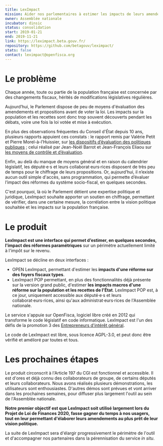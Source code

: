 ```yaml
---
title: LexImpact
mission: Aider nos parlementaires à estimer les impacts de leurs amendements avant vote !
owner: Assemblée nationale
incubator: dinsic
status: consolidation
start: 2019-01-21
end: 2019-11-21
link: https://leximpact.beta.gouv.fr/
repository: https://github.com/betagouv/leximpact/
stats: false
contact: leximpact@openfisca.org
---
```


# Le problème

Chaque année, toute ou partie de la population française est concernée par des changements fiscaux, hérités de modifications législatives régulières.

Aujourd’hui, le Parlement dispose de peu de moyens d'évaluation des amendements et propositions avant de voter la loi. Les impacts sur la population et les recettes sont donc trop souvent découverts pendant les débats, voire une fois la loi votée et mise à exécution.

En plus des observations fréquentes du Conseil d'État depuis 10 ans, plusieurs rapports appuient ces constats : le rapport remis par Valérie Petit et Pierre Morel-à-l’Huissier, sur [les dispositifs d’évaluation des politiques publiques](http://www.assemblee-nationale.fr/15/rap-info/i0771.asp) ; celui réalisé par Jean-Noël Barrot et Jean-François Eliaou sur [les moyens de contrôle et d’évaluation](http://www2.assemblee-nationale.fr/static/reforme-an/contr%C3%B4le/Rapport-2-GT4-contr%C3%B4le.pdf).

Enfin, au delà du manque de moyens général et en raison du calendrier législatif, les député·e·s et leurs collaborat·eurs·rices disposent de très peu de temps pour le chiffrage de leurs propositions. Or, aujourd’hui, il n’existe aucun outil simple d'accès, sans programmation, qui permette d’évaluer l’impact des réformes du système socio-fiscal, en quelques secondes. 

C'est pourquoi, là où le Parlement détient une expertise politique et juridique, LexImpact souhaite apporter un soutien en chiffrage, permettant de vérifier, dans une certaine mesure, la corrélation entre la vision politique souhaitée et les impacts sur la population française.

# Le produit

**LexImpact est une interface qui permet d’estimer, en quelques secondes, l'impact des réformes paramétriques** sur un périmètre actuellement limité à l'impôt sur le revenu.

LexImpact se décline en deux interfaces : 
- OPEN LexImpact, permettant d'estimer les **impacts d'une réforme sur des foyers fiscaux types**. 
- LexImpact POP permettant, en plus des fonctionnalités déjà présente sur la version grand public, d'estimer **les impacts macros d'une réforme sur la population et les recettes de l'État**. LexImpact POP est, à ce jour, uniquement accessible aux député·e·s et leurs collaborat·eurs·rices, ainsi qu'aux administrat·eurs·rices de l'Assemblée nationale. 

Le service s'appuie sur OpenFisca, logiciel libre créé en 2012 qui transforme le code législatif en code informatique.
LexImpact est l'un des défis de la promotion 3 des [Entrepreneurs d'intérêt général](https://entrepreneur-interet-general.etalab.gouv.fr/).

Le code de LexImpact est libre, sous licence AGPL-3.0, et peut donc être vérifié et amélioré par toutes et tous.

# Les prochaines étapes

Le produit circonscrit à l'Article 197 du CGI est fonctionnel et accessible. Il est d'ores et déjà connu des collaborateurs de groupe, de certains députés et leurs collaborateurs. Nous avons réalisés plusieurs démonstrations, les utilisateurs sont enthousiastes. D'autres démos sont prévues et vont arriver dans les prochaines semaines, pour diffuser plus largement l'outil au sein de l'Assemblée nationale.

**Notre premier objectif est que LexImpact soit utilisé largement lors du Projet de Loi de Finances 2020, fasse gagner du temps à nos usagers, tout en leur permettant d'élaborer leurs amendements au plus prêt de leur vision politique.**

La suite de LexImpact sera d'élargir progressivement le périmètre de l'outil et d'accompagner nos partenaires dans la pérennisation du service *in situ*.

